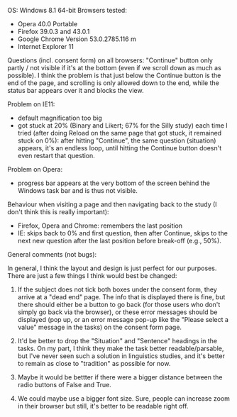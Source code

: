 OS: Windows 8.1 64-bit
Browsers tested:
- Opera 40.0 Portable
- Firefox 39.0.3 and 43.0.1
- Google Chrome Version 53.0.2785.116 m
- Internet Explorer 11

Questions (incl. consent form) on all browsers: "Continue" button only partly / not visible if it's at the bottom (even if we scroll down as much as possible). I think the problem is that just below the Continue button is the end of the page, and scrolling is only allowed down to the end, while the status bar appears over it and blocks the view.

Problem on IE11: 
- default magnification too big
- got stuck at 20% (Binary and Likert; 67% for the Silly study) each time I tried (after doing Reload on the same page that got stuck, it remained stuck on 0%): after hitting "Continue", the same question (situation) appears, it's an endless loop, until hitting the Continue button doesn't even restart that question.

Problem on Opera:
- progress bar appears at the very bottom of the screen behind the Windows task bar and is thus not visible.


Behaviour when visiting a page and then navigating back to the study (I don't think this is really important):
- Firefox, Opera and Chrome: remembers the last position
- IE: skips back to 0% and first question, then after Continue, skips to the next new question after the last position before break-off (e.g., 50%).


General comments (not bugs):

In general, I think the layout and design is just perfect for our purposes. There are just a few things I think would best be changed:

1) If the subject does not tick both boxes under the consent form, they arrive at a "dead end" page. The info that is displayed there is fine, but there should either be a button to go back (for those users who don't simply go back via the browser), or these error messages should be displayed (pop up, or an error message pop-up like the "Please select a value" message in the tasks) on the consent form page.

2) It'd be better to drop the "Situation" and "Sentence" headings in the tasks. On my part, I think they make the task better readable/parsable, but I've never seen such a solution in linguistics studies, and it's better to remain as close to "tradition" as possible for now.

3) Maybe it would be bettter if there were a bigger distance between the radio buttons of False and True.

4) We could maybe use a bigger font size. Sure, people can increase zoom in their browser but still, it's better to be readable right off.
